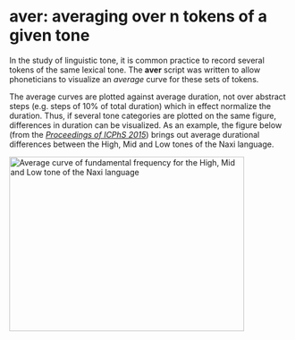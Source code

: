 aver: averaging over n tokens of a given tone
=============

In the study of linguistic tone, it is common practice to record several tokens of the same lexical tone. The **aver** script was written to allow phoneticians to visualize an *average* curve for these sets of tokens.

The average curves are plotted against average duration, not over abstract steps (e.g. steps of 10% of total duration) which in effect normalize the duration. Thus, if several tone categories are plotted on the same figure, differences in duration can be visualized. As an example, the figure below (from the [*Proceedings of ICPhS 2015*](https://halshs.archives-ouvertes.fr/halshs-01148765/document)) brings out average durational differences between the High, Mid and Low tones of the Naxi language. 

<img src="https://github.com/alexis-michaud/egg/blob/master/aver/ICPhS_M5_SemiTones.jpg" alt="Average curve of fundamental frequency for the High, Mid and Low tone of the Naxi language" width="420" height="312">
